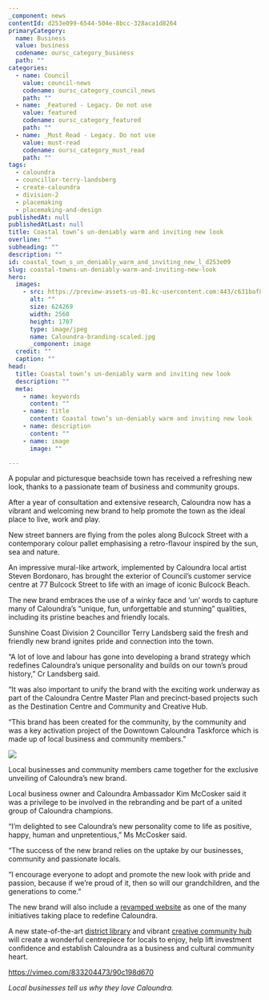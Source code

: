 ```yaml
---
_component: news
contentId: d253e099-6544-504e-8bcc-328aca1d8264
primaryCategory:
  name: Business
  value: business
  codename: oursc_category_business
  path: ""
categories:
  - name: Council
    value: council-news
    codename: oursc_category_council_news
    path: ""
  - name: _Featured - Legacy. Do not use
    value: featured
    codename: oursc_category_featured
    path: ""
  - name: _Must Read - Legacy. Do not use
    value: must-read
    codename: oursc_category_must_read
    path: ""
tags:
  - caloundra
  - councillor-terry-landsberg
  - create-caloundra
  - division-2
  - placemaking
  - placemaking-and-design
publishedAt: null
publishedAtLast: null
title: Coastal town’s un-deniably warm and inviting new look
overline: ""
subheading: ""
description: ""
id: coastal_town_s_un_deniably_warm_and_inviting_new_l_d253e09
slug: coastal-towns-un-deniably-warm-and-inviting-new-look
hero:
  images:
    - src: https://preview-assets-us-01.kc-usercontent.com:443/c631baf8-1b46-001f-580c-d0001b68b4a8/bd4dd7ee-675c-4b96-99c1-5ade89e85193/Caloundra-branding-scaled.jpg
      alt: ""
      size: 624269
      width: 2560
      height: 1707
      type: image/jpeg
      name: Caloundra-branding-scaled.jpg
      _component: image
  credit: ""
  caption: ""
head:
  title: Coastal town’s un-deniably warm and inviting new look
  description: ""
  meta:
    - name: keywords
      content: ""
    - name: title
      content: Coastal town’s un-deniably warm and inviting new look
    - name: description
      content: ""
    - name: image
      image: ""

---
```

A popular and picturesque beachside town has received a refreshing new look, thanks to a passionate team of business and community groups.

After a year of consultation and extensive research, Caloundra now has a vibrant and welcoming new brand to help promote the town as the ideal place to live, work and play.

New street banners are flying from the poles along Bulcock Street with a contemporary colour pallet emphasising a retro-flavour inspired by the sun, sea and nature.

An impressive mural-like artwork, implemented by Caloundra local artist Steven Bordonaro, has brought the exterior of Council’s customer service centre at 77 Bulcock Street to life with an image of iconic Bulcock Beach.

The new brand embraces the use of a winky face and ‘un’ words to capture many of Caloundra’s “unique, fun, unforgettable and stunning” qualities, including its pristine beaches and friendly locals.

Sunshine Coast Division 2 Councillor Terry Landsberg said the fresh and friendly new brand ignites pride and connection into the town.

“A lot of love and labour has gone into developing a brand strategy which redefines Caloundra’s unique personality and builds on our town’s proud history,” Cr Landsberg said.

“It was also important to unify the brand with the exciting work underway as part of the Caloundra Centre Master Plan and precinct-based projects such as the Destination Centre and Community and Creative Hub.

“This brand has been created for the community, by the community and was a key activation project of the Downtown Caloundra Taskforce which is made up of local business and community members.”

![](https://preview-assets-us-01.kc-usercontent.com:443/c631baf8-1b46-001f-580c-d0001b68b4a8/fdb7bc14-8d92-4e56-a293-bca1e4530173/SCCouncil060623Branding036-1024x683.jpg)

Local businesses and community members came together for the exclusive unveiling of Caloundra’s new brand.

Local business owner and Caloundra Ambassador Kim McCosker said it was a privilege to be involved in the rebranding and be part of a united group of Caloundra champions.

“I’m delighted to see Caloundra’s new personality come to life as positive, happy, human and unpretentious,” Ms McCosker said.  

“The success of the new brand relies on the uptake by our businesses, community and passionate locals.

“I encourage everyone to adopt and promote the new look with pride and passion, because if we’re proud of it, then so will our grandchildren, and the generations to come.”

The new brand will also include a [revamped website](http://www.caloundra.com.au)
&#x20;as one of the many initiatives taking place to redefine Caloundra.

A new state-of-the-art [district library](https://www.sunshinecoast.qld.gov.au/council/planning-and-projects/major-regional-projects/caloundra-cbd-project/cal-library)
&#x20;and vibrant [creative community hub](https://www.sunshinecoast.qld.gov.au/council/planning-and-projects/major-regional-projects/caloundra-cbd-project/create-caloundra)
&#x20;will create a wonderful centrepiece for locals to enjoy, help lift investment confidence and establish Caloundra as a business and cultural community heart.

<https://vimeo.com/833204473/90c198d670>


*Local businesses tell us why they love Caloundra.*
